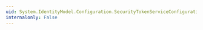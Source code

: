 ```yaml
---
uid: System.IdentityModel.Configuration.SecurityTokenServiceConfiguration.WSTrust13ResponseSerializer
internalonly: False
---
```

